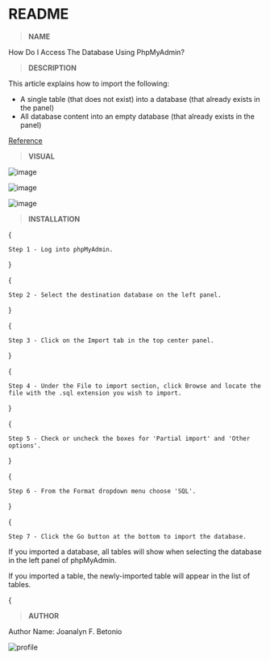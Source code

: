  # README

 > **NAME**

How Do I Access The Database Using PhpMyAdmin?

 > **DESCRIPTION**

This article explains how to import the following:

- A single table (that does not exist) into a database (that already exists in the panel)
- All database content into an empty database (that already exists in the panel)

[Reference](https://help.dreamhost.com/hc/en-us/articles/214395768-phpMyAdmin-How-to-import-a-database-or-table)


  > **VISUAL**

![image](https://user-images.githubusercontent.com/73054859/143485615-eef8b887-0a91-4280-8dca-8e82e90677ab.png)

![image](https://user-images.githubusercontent.com/73054859/143485753-f2a63f85-b6f1-4032-bd4f-abf0245a8fef.png)

![image](https://user-images.githubusercontent.com/73054859/143485772-279b931b-b053-4850-9671-4d2a87afa624.png)


  > **INSTALLATION**

{

    Step 1 - Log into phpMyAdmin.

}

{

    Step 2 - Select the destination database on the left panel.
    
}

{

    Step 3 - Click on the Import tab in the top center panel.

}

{

    Step 4 - Under the File to import section, click Browse and locate the file with the .sql extension you wish to import.

}

{

    Step 5 - Check or uncheck the boxes for 'Partial import' and 'Other options'.

}

{

    Step 6 - From the Format dropdown menu choose 'SQL'.

}

{

    Step 7 - Click the Go button at the bottom to import the database.
   
  If you imported a database, all tables will show when selecting the database in the left panel of phpMyAdmin.

  If you imported a table, the newly-imported table will appear in the list of tables.
    
 {
 
 
> **AUTHOR**

Author Name: Joanalyn F. Betonio

![profile](https://user-images.githubusercontent.com/73054859/143473287-77e7e6fd-2e51-4f07-bfe6-8431307c9036.jpg)
